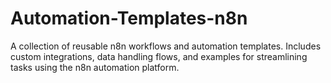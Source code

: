 # Automation-Templates-n8n
A collection of reusable n8n workflows and automation templates. Includes custom integrations, data handling flows, and examples for streamlining tasks using the n8n automation platform.
